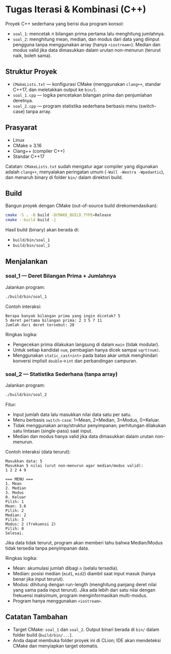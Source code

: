 # Tugas Iterasi & Kombinasi (C++)

Proyek C++ sederhana yang berisi dua program konsol:
- `soal_1`: mencetak n bilangan prima pertama lalu menghitung jumlahnya.
- `soal_2`: menghitung mean, median, dan modus dari data yang diinput pengguna tanpa menggunakan array (hanya `<iostream>`). Median dan modus valid jika data dimasukkan dalam urutan non-menurun (terurut naik, boleh sama).

## Struktur Proyek
- `CMakeLists.txt` — konfigurasi CMake (menggunakan `clang++`, standar C++17, dan meletakkan output ke `bin/`).
- `soal_1.cpp` — logika pencetakan bilangan prima dan penjumlahan deretnya.
- `soal_2.cpp` — program statistika sederhana berbasis menu (switch-case) tanpa array.

## Prasyarat
- Linux
- CMake ≥ 3.16
- Clang++ (compiler C++)
- Standar C++17

Catatan: `CMakeLists.txt` sudah mengatur agar compiler yang digunakan adalah `clang++`, menyalakan peringatan umum (`-Wall -Wextra -Wpedantic`), dan menaruh binary di folder `bin/` dalam direktori build.

## Build
Bangun proyek dengan CMake (out-of-source build direkomendasikan):

```bash
cmake -S . -B build -DCMAKE_BUILD_TYPE=Release
cmake --build build -j
```

Hasil build (binary) akan berada di:
- `build/bin/soal_1`
- `build/bin/soal_2`

## Menjalankan

### soal_1 — Deret Bilangan Prima + Jumlahnya
Jalankan program:

```bash
./build/bin/soal_1
```

Contoh interaksi:
```
Berapa banyak bilangan prima yang ingin dicetak? 5
5 deret pertama bilangan prima: 2 3 5 7 11
Jumlah dari deret tersebut: 28
```

Ringkas logika:
- Pengecekan prima dilakukan langsung di dalam `main` (tidak modular).
- Untuk setiap kandidat `num`, pembagian hanya dicek sampai `sqrt(num)`.
- Menggunakan `static_cast<int>` pada batas akar untuk menghindari konversi implisit `double`→`int` dan perbandingan campuran.

### soal_2 — Statistika Sederhana (tanpa array)
Jalankan program:

```bash
./build/bin/soal_2
```

Fitur:
- Input jumlah data lalu masukkan nilai data satu per satu.
- Menu berbasis `switch-case`: 1=Mean, 2=Median, 3=Modus, 0=Keluar.
- Tidak menggunakan array/struktur penyimpanan; perhitungan dilakukan satu lintasan (single-pass) saat input.
- Median dan modus hanya valid jika data dimasukkan dalam urutan non-menurun.

Contoh interaksi (data terurut):
```
Masukkan data: 5
Masukkan 5 nilai (urut non-menurun agar median/modus valid):
1 2 2 4 9

=== MENU ===
1. Mean
2. Median
3. Modus
0. Keluar
Pilih: 1
Mean: 3.6
Pilih: 2
Median: 2
Pilih: 3
Modus: 2 (frekuensi 2)
Pilih: 0
Selesai.
```

Jika data tidak terurut, program akan memberi tahu bahwa Median/Modus tidak tersedia tanpa penyimpanan data.

Ringkas logika:
- Mean: akumulasi jumlah dibagi `n` (selalu tersedia).
- Median: posisi median (`mid1`, `mid2`) diambil saat input masuk (hanya benar jika input terurut).
- Modus: dihitung dengan run-length (menghitung panjang deret nilai yang sama pada input terurut). Jika ada lebih dari satu nilai dengan frekuensi maksimum, program menginformasikan multi-modus.
- Program hanya menggunakan `<iostream>`.

## Catatan Tambahan
- Target CMake: `soal_1` dan `soal_2`. Output binari berada di `bin/` dalam folder build (`build/bin/...`).
- Anda dapat membuka folder proyek ini di CLion; IDE akan mendeteksi CMake dan menyiapkan target otomatis.

